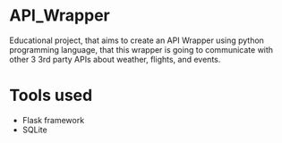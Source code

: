 # API_Wrapper
Educational project, that aims to create an API Wrapper using python programming language, that this wrapper is going to communicate with other 3 3rd party APIs about weather, flights, and events.

# Tools used
- Flask framework
- SQLite
